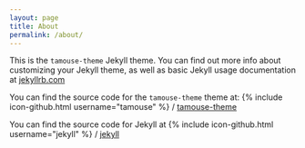 ```yaml
---
layout: page
title: About
permalink: /about/
---
```


This is the `tamouse-theme` Jekyll theme. 
You can find out more info about customizing your Jekyll theme, 
as well as basic Jekyll usage documentation at [jekyllrb.com](http://jekyllrb.com/)

You can find the source code for the `tamouse-theme` theme at:
{% include icon-github.html username="tamouse" %} /
[tamouse-theme](https://github.com/tamouse/tamouse-theme)

You can find the source code for Jekyll at
{% include icon-github.html username="jekyll" %} /
[jekyll](https://github.com/jekyll/jekyll)
